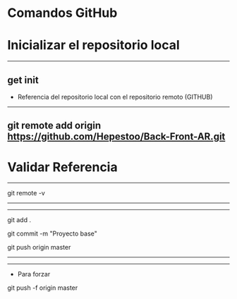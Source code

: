 # Comandos GitHub

# Inicializar el repositorio local
---
get init
---

- Referencia del repositorio local con el repositorio remoto (GITHUB)
---
git remote add origin
https://github.com/Hepestoo/Back-Front-AR.git
---

# Validar Referencia
---

git remote -v

---
---
git add .

git commit -m "Proyecto base"

git push origin master

---
---
- Para forzar

git push -f origin master



